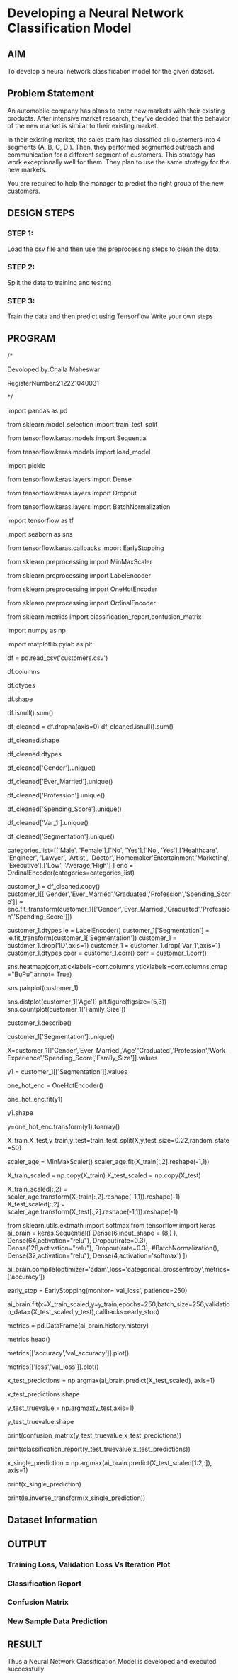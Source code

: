 # Developing a Neural Network Classification Model

## AIM

To develop a neural network classification model for the given dataset.

## Problem Statement

An automobile company has plans to enter new markets with their existing products. After intensive market research, they’ve decided that the behavior of the new market is similar to their existing market.

In their existing market, the sales team has classified all customers into 4 segments (A, B, C, D ). Then, they performed segmented outreach and communication for a different segment of customers. This strategy has work exceptionally well for them. They plan to use the same strategy for the new markets.

You are required to help the manager to predict the right group of the new customers.



## DESIGN STEPS

### STEP 1:
Load the csv file and then use the preprocessing steps to clean the data

### STEP 2:
Split the data to training and testing

### STEP 3:
Train the data and then predict using Tensorflow Write your own steps


## PROGRAM
/*

Devoloped by:Challa Maheswar

RegisterNumber:212221040031

*/

import pandas as pd

from sklearn.model_selection import train_test_split

from tensorflow.keras.models import Sequential

from tensorflow.keras.models import load_model

import pickle

from tensorflow.keras.layers import Dense

from tensorflow.keras.layers import Dropout

from tensorflow.keras.layers import BatchNormalization

import tensorflow as tf

import seaborn as sns

from tensorflow.keras.callbacks import EarlyStopping

from sklearn.preprocessing import MinMaxScaler

from sklearn.preprocessing import LabelEncoder

from sklearn.preprocessing import OneHotEncoder

from sklearn.preprocessing import OrdinalEncoder

from sklearn.metrics import classification_report,confusion_matrix

import numpy as np

import matplotlib.pylab as plt

df = pd.read_csv('customers.csv')

df.columns

df.dtypes

df.shape

df.isnull().sum()

df_cleaned = df.dropna(axis=0) df_cleaned.isnull().sum()

df_cleaned.shape

df_cleaned.dtypes

df_cleaned['Gender'].unique()

df_cleaned['Ever_Married'].unique()

df_cleaned['Profession'].unique()

df_cleaned['Spending_Score'].unique()

df_cleaned['Var_1'].unique()

df_cleaned['Segmentation'].unique()

categories_list=[['Male', 'Female'],['No', 'Yes'],['No', 'Yes'],['Healthcare', 'Engineer', 'Lawyer', 'Artist', 'Doctor','Homemaker'Entertainment,'Marketing', 'Executive'],['Low', 'Average,'High'] ] enc = OrdinalEncoder(categories=categories_list)

customer_1 = df_cleaned.copy() customer_1[['Gender','Ever_Married','Graduated','Profession','Spending_Score']] = enc.fit_transform(customer_1[['Gender','Ever_Married','Graduated','Profession','Spending_Score']])

customer_1.dtypes le = LabelEncoder() customer_1['Segmentation'] = le.fit_transform(customer_1['Segmentation']) customer_1 = customer_1.drop('ID',axis=1) customer_1 = customer_1.drop('Var_1',axis=1) customer_1.dtypes coor = customer_1.corr() corr = customer_1.corr()

sns.heatmap(corr,xticklabels=corr.columns,yticklabels=corr.columns,cmap="BuPu",annot= True)

sns.pairplot(customer_1)

sns.distplot(customer_1['Age']) plt.figure(figsize=(5,3)) sns.countplot(customer_1['Family_Size'])

customer_1.describe()

customer_1['Segmentation'].unique()

X=customer_1[['Gender','Ever_Married','Age','Graduated','Profession','Work_Experience','Spending_Score','Family_Size']].values

y1 = customer_1[['Segmentation']].values

one_hot_enc = OneHotEncoder()

one_hot_enc.fit(y1)

y1.shape

y=one_hot_enc.transform(y1).toarray()

X_train,X_test,y_train,y_test=train_test_split(X,y,test_size=0.22,random_state=50)

scaler_age = MinMaxScaler() scaler_age.fit(X_train[:,2].reshape(-1,1))

X_train_scaled = np.copy(X_train) X_test_scaled = np.copy(X_test)

X_train_scaled[:,2] = scaler_age.transform(X_train[:,2].reshape(-1,1)).reshape(-1) X_test_scaled[:,2] = scaler_age.transform(X_test[:,2].reshape(-1,1)).reshape(-1)

from sklearn.utils.extmath import softmax from tensorflow import keras ai_brain = keras.Sequential([ Dense(6,input_shape = (8,) ), Dense(64,activation="relu"), Dropout(rate=0.3), Dense(128,activation="relu"), Dropout(rate=0.3), #BatchNormalization(), Dense(32,activation="relu"), Dense(4,activation='softmax') ])

ai_brain.compile(optimizer='adam',loss='categorical_crossentropy',metrics=['accuracy'])

early_stop = EarlyStopping(monitor='val_loss', patience=250)

ai_brain.fit(x=X_train_scaled,y=y_train,epochs=250,batch_size=256,validation_data=(X_test_scaled,y_test),callbacks=early_stop)

metrics = pd.DataFrame(ai_brain.history.history)

metrics.head()

metrics[['accuracy','val_accuracy']].plot()

metrics[['loss','val_loss']].plot()

x_test_predictions = np.argmax(ai_brain.predict(X_test_scaled), axis=1)

x_test_predictions.shape

y_test_truevalue = np.argmax(y_test,axis=1)

y_test_truevalue.shape

print(confusion_matrix(y_test_truevalue,x_test_predictions))

print(classification_report(y_test_truevalue,x_test_predictions))

x_single_prediction = np.argmax(ai_brain.predict(X_test_scaled[1:2,:]), axis=1)

print(x_single_prediction)

print(le.inverse_transform(x_single_prediction))

## Dataset Information



## OUTPUT

### Training Loss, Validation Loss Vs Iteration Plot



### Classification Report



### Confusion Matrix




### New Sample Data Prediction


## RESULT
Thus a Neural Network Classification Model is developed and executed successfully
